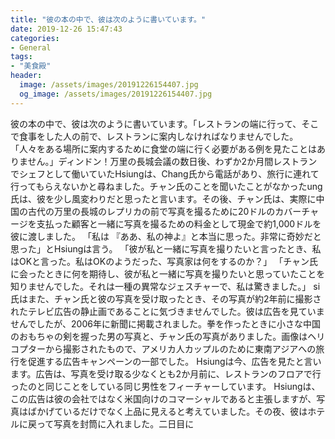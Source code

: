 ```yaml
---
title: "彼の本の中で、彼は次のように書いています。"
date: 2019-12-26 15:47:43
categories:
- General
tags:
- "美食殿"
header:
  image: /assets/images/20191226154407.jpg
  og_image: /assets/images/20191226154407.jpg
---
```


彼の本の中で、彼は次のように書いています。「レストランの端に行って、そこで食事をした人の前で、レストランに案内しなければなりませんでした。 「人々をある場所に案内するために食堂の端に行く必要がある例を見たことはありません。」ディンドン！万里の長城会議の数日後、わずか2か月間レストランでシェフとして働いていたHsiungは、Chang氏から電話があり、旅行に連れて行ってもらえないかと尋ねました。チャン氏のことを聞いたことがなかったung氏は、彼を少し風変わりだと思ったと言います。その後、チャン氏は、実際に中国の古代の万里の長城のレプリカの前で写真を撮るために20ドルのカバーチャージを支払った顧客と一緒に写真を撮るための料金として現金で約1,000ドルを彼に渡しました。 「私は 『ああ、私の神よ』と本当に思った。非常に奇妙だと思った」とHsiungは言う。 「彼が私と一緒に写真を撮りたいと言ったとき、私はOKと言った。私はOKのようだった、写真家は何をするのか？」 「チャン氏に会ったときに何を期待し、彼が私と一緒に写真を撮りたいと思っていたことを知りませんでした。それは一種の異常なジェスチャーで、私は驚きました。」 si氏はまた、チャン氏と彼の写真を受け取ったとき、その写真が約2年前に撮影されたテレビ広告の静止画であることに気づきませんでした。彼は広告を見ていませんでしたが、2006年に新聞に掲載されました。拳を作ったときに小さな中国のおもちゃの剣を握った男の写真と、チャン氏の写真がありました。画像はヘリコプターから撮影されたもので、アメリカ人カップルのために東南アジアへの旅行を促進する広告キャンペーンの一部でした。 Hsiungは今、広告を見たと言います。広告は、写真を受け取る少なくとも2か月前に、レストランのフロアで行ったのと同じことをしている同じ男性をフィーチャーしています。 Hsiungは、この広告は彼の会社ではなく米国向けのコマーシャルであると主張しますが、写真はばかげているだけでなく上品に見えると考えていました。その夜、彼はホテルに戻って写真を封筒に入れました。二日目に
